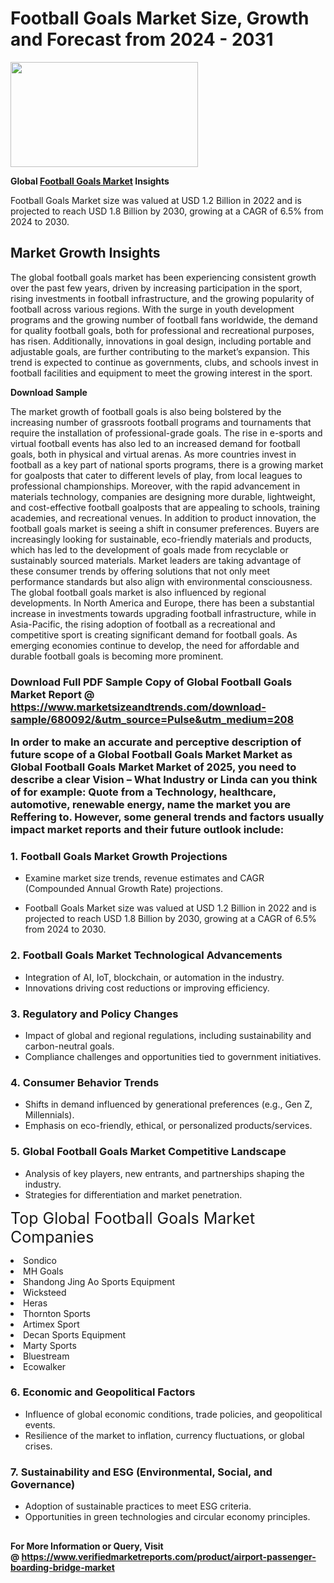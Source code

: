 <H1>Football Goals Market Size, Growth and Forecast from 2024 - 2031</H1><img class="aligncenter size-medium wp-image-584254" src="https://thirdeyenews.in/wp-content/uploads/2024/09/Global-Market-Research-300x168.jpeg" alt="" width="300" height="168" /><p><strong>Global&nbsp;<a href="https://www.marketsizeandtrends.com/download-sample/680092/&amp;utm_source=Pulse&amp;utm_medium=208">Football Goals Market</a> Insights</strong></p><p>Football Goals Market size was valued at USD 1.2 Billion in 2022 and is projected to reach USD 1.8 Billion by 2030, growing at a CAGR of 6.5% from 2024 to 2030.</p><p><h2>Market Growth Insights</h2> <p>The global football goals market has been experiencing consistent growth over the past few years, driven by increasing participation in the sport, rising investments in football infrastructure, and the growing popularity of football across various regions. With the surge in youth development programs and the growing number of football fans worldwide, the demand for quality football goals, both for professional and recreational purposes, has risen. Additionally, innovations in goal design, including portable and adjustable goals, are further contributing to the market’s expansion. This trend is expected to continue as governments, clubs, and schools invest in football facilities and equipment to meet the growing interest in the sport.</p> <p><strong>Download Sample</strong></p> <p>The market growth of football goals is also being bolstered by the increasing number of grassroots football programs and tournaments that require the installation of professional-grade goals. The rise in e-sports and virtual football events has also led to an increased demand for football goals, both in physical and virtual arenas. As more countries invest in football as a key part of national sports programs, there is a growing market for goalposts that cater to different levels of play, from local leagues to professional championships. Moreover, with the rapid advancement in materials technology, companies are designing more durable, lightweight, and cost-effective football goalposts that are appealing to schools, training academies, and recreational venues. In addition to product innovation, the football goals market is seeing a shift in consumer preferences. Buyers are increasingly looking for sustainable, eco-friendly materials and products, which has led to the development of goals made from recyclable or sustainably sourced materials. Market leaders are taking advantage of these consumer trends by offering solutions that not only meet performance standards but also align with environmental consciousness. The global football goals market is also influenced by regional developments. In North America and Europe, there has been a substantial increase in investments towards upgrading football infrastructure, while in Asia-Pacific, the rising adoption of football as a recreational and competitive sport is creating significant demand for football goals. As emerging economies continue to develop, the need for affordable and durable football goals is becoming more prominent. <h3></p><p><span class=""><strong>Download Full PDF Sample Copy of Global Football Goals Market Report</strong> @ <a href="https://www.marketsizeandtrends.com/download-sample/680092/&amp;utm_source=Pulse&amp;utm_medium=208" target="_blank">https://www.marketsizeandtrends.com/download-sample/680092/&amp;utm_source=Pulse&amp;utm_medium=208</a></span></p><p>In order to make an accurate and perceptive description of future scope of a Global&nbsp;Football Goals Market Market as Global&nbsp;Football Goals Market Market of 2025, you need to describe a clear Vision &ndash; What Industry or Linda can you think of for example: Quote from a Technology, healthcare, automotive, renewable energy, name the market you are Reffering to. However, some general trends and factors usually impact market reports and their future outlook include:</p><h3>1.&nbsp;<strong>Football Goals Market Growth Projections</strong></h3><ul><li>Examine market size trends, revenue estimates and CAGR (Compounded Annual Growth Rate) projections.</li><li><p>Football Goals Market size was valued at USD 1.2 Billion in 2022 and is projected to reach USD 1.8 Billion by 2030, growing at a CAGR of 6.5% from 2024 to 2030.</p></li></ul><h3>2.&nbsp;<strong>Football Goals Market Technological Advancements</strong></h3><ul><li>Integration of AI, IoT, blockchain, or automation in the industry.</li><li>Innovations driving cost reductions or improving efficiency.</li></ul><h3>3.&nbsp;<strong>Regulatory and Policy Changes</strong></h3><ul><li>Impact of global and regional regulations, including sustainability and carbon-neutral goals.</li><li>Compliance challenges and opportunities tied to government initiatives.</li></ul><h3>4.&nbsp;<strong>Consumer Behavior Trends</strong></h3><ul><li>Shifts in demand influenced by generational preferences (e.g., Gen Z, Millennials).</li><li>Emphasis on eco-friendly, ethical, or personalized products/services.</li></ul><h3>5.&nbsp;<strong>Global Football Goals Market Competitive Landscape</strong></h3><ul><li>Analysis of key players, new entrants, and partnerships shaping the industry.</li><li>Strategies for differentiation and market penetration.</li></ul><p data-pm-slice="1 1 []"><span style="color: inherit; font-family: inherit; font-size: 25px;">Top Global Football Goals Market Companies</span></p><div class="" data-test-id=""><p><li>Sondico</li><li> MH Goals</li><li> Shandong Jing Ao Sports Equipment</li><li> Wicksteed</li><li> Heras</li><li> Thornton Sports</li><li> Artimex Sport</li><li> Decan Sports Equipment</li><li> Marty Sports</li><li> Bluestream</li><li> Ecowalker</li></p></div><h3>6.&nbsp;<strong>Economic and Geopolitical Factors</strong></h3><ul><li>Influence of global economic conditions, trade policies, and geopolitical events.</li><li>Resilience of the market to inflation, currency fluctuations, or global crises.</li></ul><h3>7.&nbsp;<strong>Sustainability and ESG (Environmental, Social, and Governance)</strong></h3><ul><li>Adoption of sustainable practices to meet ESG criteria.</li><li>Opportunities in green technologies and circular economy principles.</li></ul><h2><strong style="font-size: 14px;">For More Information or Query, Visit @&nbsp;</strong><a style="background-color: #ffffff; font-size: 14px;" href="https://www.marketsizeandtrends.com/report/football-goals-market/" target="_blank">https://www.verifiedmarketreports.com/product/airport-passenger-boarding-bridge-market</a></h2>
